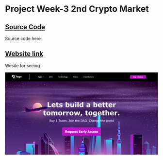# Project Week-3 2nd Crypto Market

## [Source Code](index.html)
Source code here

## [Website link](https://clinquant-cranachan-52848b.netlify.app/)
Wesite for seeing

![Output](output.png)
